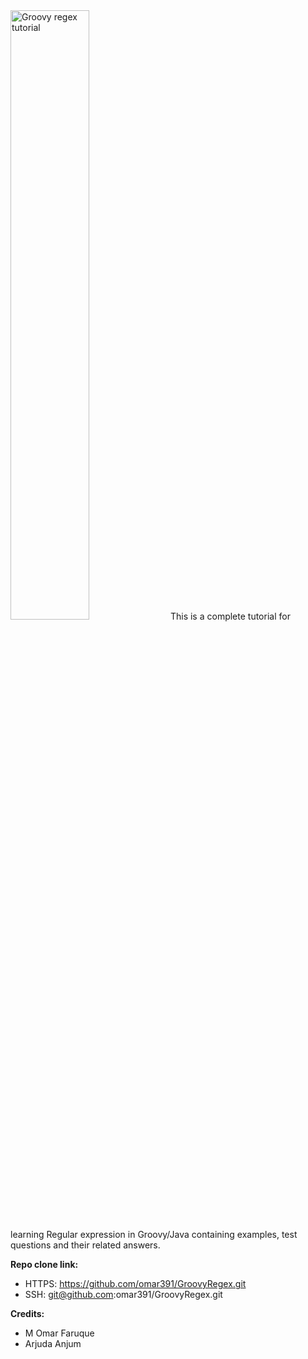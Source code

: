 <img src="https://drive.google.com/uc?id=1jNpFLKvlmvT7Lc4IgWlUkqPbAePnZak3" alt="Groovy regex tutorial" width="50%" height="50%">
This is a complete tutorial for learning Regular expression in Groovy/Java containing examples, test questions and their related answers.

**Repo clone link:**
 
* HTTPS:  https://github.com/omar391/GroovyRegex.git
* SSH: git@github.com:omar391/GroovyRegex.git



**Credits:**

* M Omar Faruque 
* Arjuda Anjum
